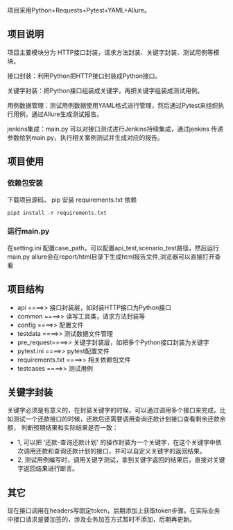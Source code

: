 
项目采用Python+Requests+Pytest+YAML+Allure。

## 项目说明

项目主要模块分为 HTTP接口封装，请求方法封装、关键字封装、测试用例等模块。 

接口封装：利用Python把HTTP接口封装成Python接口。

关键字封装：把Python接口组装成关键字，再把关键字组装成测试用例。

用例数据管理：测试用例数据使用YAML格式进行管理，然后通过Pytest来组织执行用例，通过Allure生成测试报告。 

jenkins集成：main.py 可以对接口测试进行Jenkins持续集成，通过jenkins 传递参数给到main.py，执行相关案例测试并生成对应的报告。

## 项目使用

### 依赖包安装
下载项目源码， pip 安装 requirements.txt 依赖

```
pip3 install -r requirements.txt
```
### 运行main.py
在setting.ini 配置case_path，可以配置api_test,scenario_test路径，然后运行main.py
allure会在report/html目录下生成html报告文件,浏览器可以直接打开查看

## 项目结构

- api ====>> 接口封装层，如封装HTTP接口为Python接口
- common ====>> 读写工具类，请求方法封装等
- config ====>> 配置文件
- testdata ====>> 测试数据文件管理
- pre_request====>> 关键字封装层，如把多个Python接口封装为关键字
- pytest.ini ====>> pytest配置文件
- requirements.txt ====>> 相关依赖包文件
- testcases ====>> 测试用例

## 关键字封装

关键字必须是有意义的，在封装关键字的时候，可以通过调用多个接口来完成。比如测试一个还款接口的时候，还款后还需要调用查询还款计划接口查看剩余还款余额，
判断预期结果和实际结果是否一致：

- 1, 可以把 '还款-查询还款计划' 的操作封装为一个关键字，在这个关键字中依次调用还款和查询还款计划的接口，并可以自定义关键字的返回结果。
- 2, 测试用例编写时，调用关键字测试，拿到关键字返回的结果后，直接对关键字返回结果进行断言。

## 其它
现在接口调用在headers写固定token，后期添加上获取token步骤。在实际业务中接口请求是要加签的，涉及业务加签方式暂时不添加，后期再更新。

